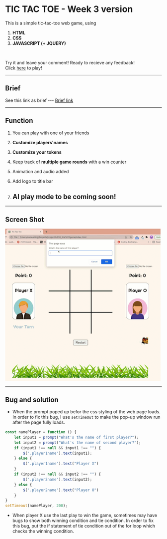 TIC TAC TOE - Week 3 version
=====================================

This is a simple tic-tac-toe web game, using<br/>
   1. **HTML**
   2. **CSS**
   3. **JAVASCRIPT (+ JQUERY)**
</br>

Try it and leave your comment! Ready to recieve any 
feedback!
</br>
Click [here](https://123mandy.github.io/Project_Tic-Tac-Toe/) to play!

***
## Brief


See this link as brief --- [Brief link](https://gist.github.com/wofockham/8e959d5cfe7d120f1157)

***
## Function

1. You can play with one of your friends
2. **Customize players'names**
3. **Customize your tokens**
4. Keep track of **multiple game rounds** with a win counter
5. Animation and audio added
6. Add logo to title bar

7. ## AI play mode to be coming soon!

***
## Screen Shot
![screen shots](img/small_screenshot.gif)

***
## Bug and solution
* When the prompt poped up befor the css styling of the web page loads. In order to fix this bug, I use ```setTimeOut``` to make the pop-up window run after the page fully loads.

```javascript
const namePlayer = function () {
    let input1 = prompt("What's the name of first player?");
    let input2 = prompt("What's the name of second player?");
    if (input1 !== null && input1 !== "") {
        $('.player1name').text(input1);
    } else {
        $('.player1name').text("Player X")
    }
    if (input2 !== null && input2 !== "") {
        $('.player2name').text(input2);
    } else {
        $('.player2name').text("Player O")
    }
}
setTimeout(namePlayer, 200);
```
* When player X use the last play to win the game, sometimes may have bugs to show both winning condition and tie condition. In order to fix this bug, put the if statement of tie condition out of the for loop which checks the winning condition.

